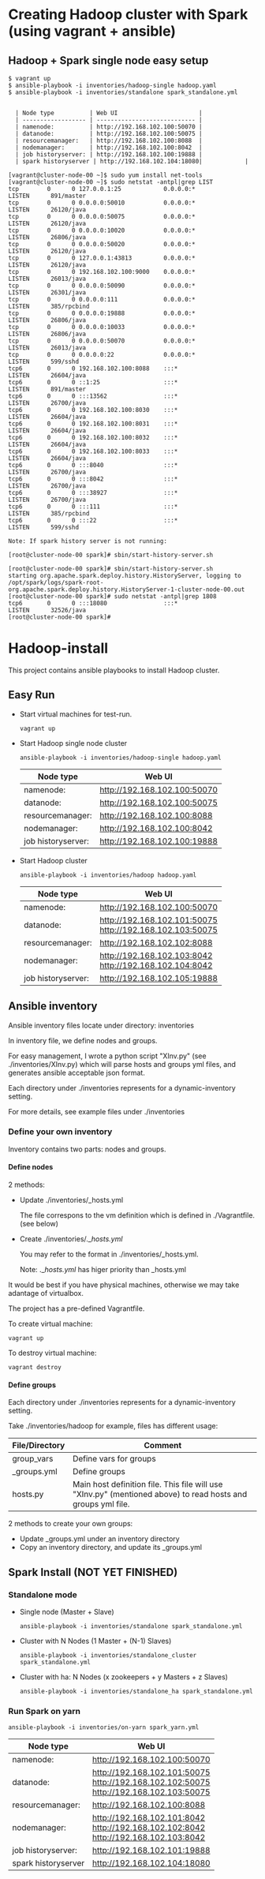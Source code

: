 # Creating Hadoop cluster with Spark (using vagrant + ansible)


## Hadoop + Spark single node easy setup
```
$ vagrant up
$ ansible-playbook -i inventories/hadoop-single hadoop.yaml
$ ansible-playbook -i inventories/standalone spark_standalone.yml


  | Node type          | Web UI                       |
  | ------------------ | ---------------------------- |
  | namenode:          | http://192.168.102.100:50070 |
  | datanode:          | http://192.168.102.100:50075 |
  | resourcemanager:   | http://192.168.102.100:8088  |
  | nodemanager:       | http://192.168.102.100:8042  |
  | job historyserver: | http://192.168.102.100:19888 |
  | spark historyserver | http://192.168.102.104:18080|            |

[vagrant@cluster-node-00 ~]$ sudo yum install net-tools
[vagrant@cluster-node-00 ~]$ sudo netstat -antpl|grep LIST
tcp        0      0 127.0.0.1:25            0.0.0.0:*               LISTEN      891/master          
tcp        0      0 0.0.0.0:50010           0.0.0.0:*               LISTEN      26120/java          
tcp        0      0 0.0.0.0:50075           0.0.0.0:*               LISTEN      26120/java          
tcp        0      0 0.0.0.0:10020           0.0.0.0:*               LISTEN      26806/java          
tcp        0      0 0.0.0.0:50020           0.0.0.0:*               LISTEN      26120/java          
tcp        0      0 127.0.0.1:43813         0.0.0.0:*               LISTEN      26120/java          
tcp        0      0 192.168.102.100:9000    0.0.0.0:*               LISTEN      26013/java          
tcp        0      0 0.0.0.0:50090           0.0.0.0:*               LISTEN      26301/java          
tcp        0      0 0.0.0.0:111             0.0.0.0:*               LISTEN      385/rpcbind         
tcp        0      0 0.0.0.0:19888           0.0.0.0:*               LISTEN      26806/java          
tcp        0      0 0.0.0.0:10033           0.0.0.0:*               LISTEN      26806/java          
tcp        0      0 0.0.0.0:50070           0.0.0.0:*               LISTEN      26013/java          
tcp        0      0 0.0.0.0:22              0.0.0.0:*               LISTEN      599/sshd            
tcp6       0      0 192.168.102.100:8088    :::*                    LISTEN      26604/java          
tcp6       0      0 ::1:25                  :::*                    LISTEN      891/master          
tcp6       0      0 :::13562                :::*                    LISTEN      26700/java          
tcp6       0      0 192.168.102.100:8030    :::*                    LISTEN      26604/java          
tcp6       0      0 192.168.102.100:8031    :::*                    LISTEN      26604/java          
tcp6       0      0 192.168.102.100:8032    :::*                    LISTEN      26604/java          
tcp6       0      0 192.168.102.100:8033    :::*                    LISTEN      26604/java          
tcp6       0      0 :::8040                 :::*                    LISTEN      26700/java          
tcp6       0      0 :::8042                 :::*                    LISTEN      26700/java          
tcp6       0      0 :::38927                :::*                    LISTEN      26700/java          
tcp6       0      0 :::111                  :::*                    LISTEN      385/rpcbind         
tcp6       0      0 :::22                   :::*                    LISTEN      599/sshd  
         
Note: If spark history server is not running:

[root@cluster-node-00 spark]# sbin/start-history-server.sh

[root@cluster-node-00 spark]# sbin/start-history-server.sh
starting org.apache.spark.deploy.history.HistoryServer, logging to /opt/spark/logs/spark-root-org.apache.spark.deploy.history.HistoryServer-1-cluster-node-00.out
[root@cluster-node-00 spark]# sudo netstat -antpl|grep 1808
tcp6       0      0 :::18080                :::*                    LISTEN      32526/java          
[root@cluster-node-00 spark]# 

```

# Hadoop-install
This project contains ansible playbooks to install Hadoop cluster.

## Easy Run

* Start virtual machines for test-run.

  ```
  vagrant up
  ```

* Start Hadoop single node cluster

  ```
  ansible-playbook -i inventories/hadoop-single hadoop.yaml
  ```

  | Node type          | Web UI                       |
  | ------------------ | ---------------------------- |
  | namenode:          | http://192.168.102.100:50070 |
  | datanode:          | http://192.168.102.100:50075 |
  | resourcemanager:   | http://192.168.102.100:8088  |
  | nodemanager:       | http://192.168.102.100:8042  |
  | job historyserver: | http://192.168.102.100:19888 |

* Start Hadoop cluster

  ```
  ansible-playbook -i inventories/hadoop hadoop.yaml
  ```

  | Node type          | Web UI                                   |
  | ------------------ | ---------------------------------------- |
  | namenode:          | http://192.168.102.100:50070             |
  | datanode:          | http://192.168.102.101:50075<br/>http://192.168.102.103:50075 |
  | resourcemanager:   | http://192.168.102.102:8088              |
  | nodemanager:       | http://192.168.102.103:8042 <br/>http://192.168.102.104:8042 |
  | job historyserver: | http://192.168.102.105:19888             |

## Ansible inventory

Ansible inventory files locate under directory: inventories

In inventory file, we define nodes and groups.

For easy management, I wrote a python script "XInv.py" (see ./inventories/XInv.py) which will parse hosts and groups yml files, and generates ansible acceptable json format.

Each directory under ./inventories represents for a dynamic-inventory setting.

For more details, see example files under ./inventories

### Define your own inventory

Inventory contains two parts: nodes and groups.

#### Define nodes

2 methods:

* Update ./inventories/_hosts.yml

  The file correspons to the vm definition which is defined in ./Vagrantfile. (see below)

* Create ./inventories/.__hosts.yml_

  You may refer to the format in ./inventories/_hosts.yml.

  Note: .__hosts.yml_ has higer priority than _hosts.yml

It would be best if you have physical machines, otherwise we may take adantage of virtualbox.

The project has a pre-defined Vagrantfile.

To create virtual machine:

```
vagrant up
```

To destroy virtual machine:

```
vagrant destroy
```

#### Define groups
Each directory under ./inventories represents for a dynamic-inventory setting.

Take ./inventories/hadoop for example, files has different usage:

| File/Directory | Comment                                  |
| -------------- | ---------------------------------------- |
| group_vars     | Define vars for groups                   |
| _groups.yml    | Define groups                            |
| hosts.py       | Main host definition file. This file will use "XInv.py" (mentioned above) to read hosts and groups yml file. |

2 methods to create your own groups:

* Update _groups.yml under an inventory directory
* Copy an inventory directory, and update its _groups.yml


## Spark Install (NOT YET FINISHED)

### Standalone mode
* Single node (Master + Slave)
  ```
  ansible-playbook -i inventories/standalone spark_standalone.yml
  ```
* Cluster with N Nodes (1 Master + (N-1) Slaves)
  ```
  ansible-playbook -i inventories/standalone_cluster spark_standalone.yml
  ```
* Cluster with ha: N Nodes (x zookeepers + y Masters + z Slaves)
  ```
  ansible-playbook -i inventories/standalone_ha spark_standalone.yml
  ```

### Run Spark on yarn
  ```
  ansible-playbook -i inventories/on-yarn spark_yarn.yml
  ```

| Node type           | Web UI                                   |
| ------------------- | ---------------------------------------- |
| namenode:           | http://192.168.102.100:50070             |
| datanode:           | http://192.168.102.101:50075 <br/>http://192.168.102.102:50075 <br/>http://192.168.102.103:50075 |
| resourcemanager:    | http://192.168.102.100:8088              |
| nodemanager:        | http://192.168.102.101:8042 <br/>http://192.168.102.102:8042 <br/>http://192.168.102.103:8042 |
| job historyserver:  | http://192.168.102.101:19888             |
| spark historyserver | http://192.168.102.104:18080             |

